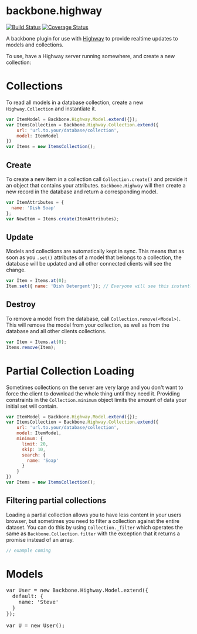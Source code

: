 # backbone.highway

[![Build Status](https://travis-ci.org/krewenki/backbone.highway.svg?branch=master)](https://travis-ci.org/krewenki/backbone.highway)
[![Coverage Status](https://coveralls.io/repos/github/krewenki/backbone.highway/badge.svg?branch=master)](https://coveralls.io/github/krewenki/backbone.highway?branch=master)

A backbone plugin for use with [Highway](https://github.com/krewenki/highway) to provide realtime updates to models and collections.

To use, have a Highway server running somewhere, and create a new collection:


Collections
===

To read all models in a database collection, create a new `Highway.Collection` and
instantiate it.  

```javascript
var ItemModel = Backbone.Highway.Model.extend({});
var ItemsCollection = Backbone.Highway.Collection.extend({
    url: 'url.to.your/database/collection',
    model: ItemModel
})
var Items = new ItemsCollection();
```

Create
----

To create a new item in a collection call `Collection.create()` and provide it
an object that contains your attributes.  `Backbone.Highway` will then create
a new record in the database and return a corresponding model.

```javascript
var ItemAttributes = {
  name: 'Dish Soap'
};
var NewItem = Items.create(ItemAttributes);
```


Update
----
Models and collections are automatically kept in sync.  This means that as soon
as you `.set()` attributes of a model that belongs to a collection, the database
will be updated and all other connected clients will see the change.

```javascript
var Item = Items.at(0);
Item.set({ name: 'Dish Detergent'}); // Everyone will see this instantly
```


Destroy
----
To remove a model from the database, call `Collection.remove(<Model>)`. This will
remove the model from your collection, as well as from the database and all other clients
collections.

```javascript
var Item = Items.at(0);
Items.remove(Item);
```


Partial Collection Loading
====

Sometimes collections on the server are very large and you don't want to force the
client to download the whole thing until they need it.  Providing constraints in the
`Collection.minimum` object limits the amount of data your initial set will contain.

```javascript
var ItemModel = Backbone.Highway.Model.extend({});
var ItemsCollection = Backbone.Highway.Collection.extend({
    url: 'url.to.your/database/collection',
    model: ItemModel,
    minimum: {
      limit: 20,
      skip: 10,
      search: {
        name: 'Soap'
      }
    }
})
var Items = new ItemsCollection();
```

Filtering partial collections
----

Loading a partial collection allows you to have less content in your users browser,
but sometimes you need to filter a collection against the entire dataset.  You can do this
by using `Collection._filter` which operates the same as `Backbone.Collection.filter` with
the exception that it returns a promise instead of an array.

```javascript
// example coming
```


Models
===

<pre>
var User = new Backbone.Highway.Model.extend({
  default: {
    name: 'Steve'
  }
});

var U = new User();
</pre>
